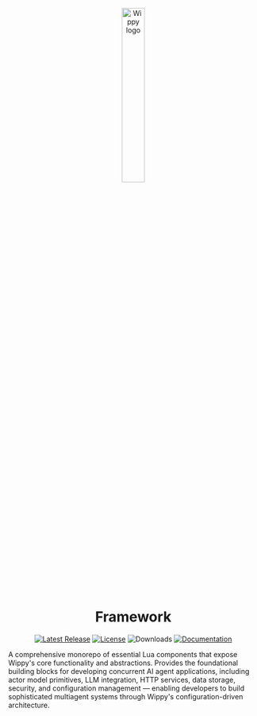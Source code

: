 <p align="center">
    <a href="https://wippy.ai" target="_blank">
        <picture>
            <source media="(prefers-color-scheme: dark)" srcset="https://github.com/wippyai/.github/blob/main/logo/wippy-text-dark.svg?raw=true">
            <img width="30%" align="center" src="https://github.com/wippyai/.github/blob/main/logo/wippy-text-light.svg?raw=true" alt="Wippy logo">
        </picture>
    </a>
</p>
<h1 align="center">Framework</h1>
<div align="center">

[![Latest Release](https://img.shields.io/github/v/release/wippyai/framework?style=flat-square)][releases-page]
[![License](https://img.shields.io/github/license/wippyai/framework?style=flat-square)](LICENSE)
![Downloads](https://img.shields.io/github/downloads/wippyai/framework/total?style=flat-square)
[![Documentation](https://img.shields.io/badge/documentation-online-brightgreen.svg?style=flat-square)][documentation]

</div>

A comprehensive monorepo of essential Lua components that expose Wippy's core functionality and abstractions.
Provides the foundational building blocks for developing concurrent AI agent applications,
including actor model primitives, LLM integration, HTTP services, data storage, security,
and configuration management — enabling developers to build sophisticated multiagent systems through Wippy's configuration-driven architecture.

[documentation]: https://docs.wippy.ai
[releases-page]: https://github.com/wippyai/framework/releases
